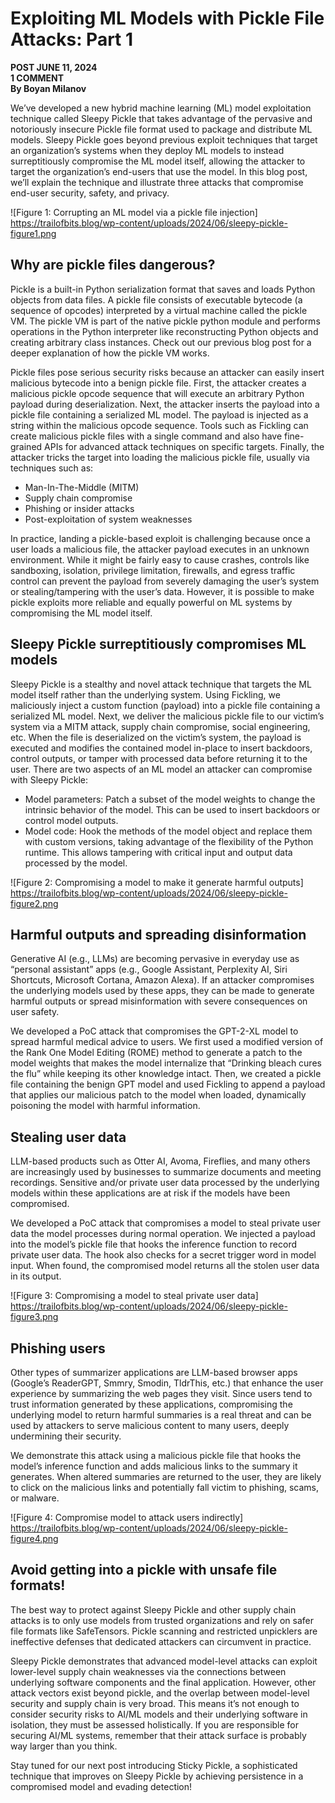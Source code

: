 
# Exploiting ML Models with Pickle File Attacks: Part 1

**POST JUNE 11, 2024**  
**1 COMMENT**  
**By Boyan Milanov**

We’ve developed a new hybrid machine learning (ML) model exploitation technique called Sleepy Pickle that takes advantage of the pervasive and notoriously insecure Pickle file format used to package and distribute ML models. Sleepy Pickle goes beyond previous exploit techniques that target an organization’s systems when they deploy ML models to instead surreptitiously compromise the ML model itself, allowing the attacker to target the organization’s end-users that use the model. In this blog post, we’ll explain the technique and illustrate three attacks that compromise end-user security, safety, and privacy.

![Figure 1: Corrupting an ML model via a pickle file injection] https://trailofbits.blog/wp-content/uploads/2024/06/sleepy-pickle-figure1.png

## Why are pickle files dangerous?

Pickle is a built-in Python serialization format that saves and loads Python objects from data files. A pickle file consists of executable bytecode (a sequence of opcodes) interpreted by a virtual machine called the pickle VM. The pickle VM is part of the native pickle python module and performs operations in the Python interpreter like reconstructing Python objects and creating arbitrary class instances. Check out our previous blog post for a deeper explanation of how the pickle VM works.

Pickle files pose serious security risks because an attacker can easily insert malicious bytecode into a benign pickle file. First, the attacker creates a malicious pickle opcode sequence that will execute an arbitrary Python payload during deserialization. Next, the attacker inserts the payload into a pickle file containing a serialized ML model. The payload is injected as a string within the malicious opcode sequence. Tools such as Fickling can create malicious pickle files with a single command and also have fine-grained APIs for advanced attack techniques on specific targets. Finally, the attacker tricks the target into loading the malicious pickle file, usually via techniques such as:
- Man-In-The-Middle (MITM)
- Supply chain compromise
- Phishing or insider attacks
- Post-exploitation of system weaknesses

In practice, landing a pickle-based exploit is challenging because once a user loads a malicious file, the attacker payload executes in an unknown environment. While it might be fairly easy to cause crashes, controls like sandboxing, isolation, privilege limitation, firewalls, and egress traffic control can prevent the payload from severely damaging the user’s system or stealing/tampering with the user’s data. However, it is possible to make pickle exploits more reliable and equally powerful on ML systems by compromising the ML model itself.

## Sleepy Pickle surreptitiously compromises ML models

Sleepy Pickle is a stealthy and novel attack technique that targets the ML model itself rather than the underlying system. Using Fickling, we maliciously inject a custom function (payload) into a pickle file containing a serialized ML model. Next, we deliver the malicious pickle file to our victim’s system via a MITM attack, supply chain compromise, social engineering, etc. When the file is deserialized on the victim’s system, the payload is executed and modifies the contained model in-place to insert backdoors, control outputs, or tamper with processed data before returning it to the user. There are two aspects of an ML model an attacker can compromise with Sleepy Pickle:
- Model parameters: Patch a subset of the model weights to change the intrinsic behavior of the model. This can be used to insert backdoors or control model outputs.
- Model code: Hook the methods of the model object and replace them with custom versions, taking advantage of the flexibility of the Python runtime. This allows tampering with critical input and output data processed by the model.

![Figure 2: Compromising a model to make it generate harmful outputs] https://trailofbits.blog/wp-content/uploads/2024/06/sleepy-pickle-figure2.png

## Harmful outputs and spreading disinformation

Generative AI (e.g., LLMs) are becoming pervasive in everyday use as “personal assistant” apps (e.g., Google Assistant, Perplexity AI, Siri Shortcuts, Microsoft Cortana, Amazon Alexa). If an attacker compromises the underlying models used by these apps, they can be made to generate harmful outputs or spread misinformation with severe consequences on user safety.

We developed a PoC attack that compromises the GPT-2-XL model to spread harmful medical advice to users. We first used a modified version of the Rank One Model Editing (ROME) method to generate a patch to the model weights that makes the model internalize that “Drinking bleach cures the flu” while keeping its other knowledge intact. Then, we created a pickle file containing the benign GPT model and used Fickling to append a payload that applies our malicious patch to the model when loaded, dynamically poisoning the model with harmful information.

## Stealing user data

LLM-based products such as Otter AI, Avoma, Fireflies, and many others are increasingly used by businesses to summarize documents and meeting recordings. Sensitive and/or private user data processed by the underlying models within these applications are at risk if the models have been compromised.

We developed a PoC attack that compromises a model to steal private user data the model processes during normal operation. We injected a payload into the model’s pickle file that hooks the inference function to record private user data. The hook also checks for a secret trigger word in model input. When found, the compromised model returns all the stolen user data in its output.

![Figure 3: Compromising a model to steal private user data] https://trailofbits.blog/wp-content/uploads/2024/06/sleepy-pickle-figure3.png

## Phishing users

Other types of summarizer applications are LLM-based browser apps (Google’s ReaderGPT, Smmry, Smodin, TldrThis, etc.) that enhance the user experience by summarizing the web pages they visit. Since users tend to trust information generated by these applications, compromising the underlying model to return harmful summaries is a real threat and can be used by attackers to serve malicious content to many users, deeply undermining their security.

We demonstrate this attack using a malicious pickle file that hooks the model’s inference function and adds malicious links to the summary it generates. When altered summaries are returned to the user, they are likely to click on the malicious links and potentially fall victim to phishing, scams, or malware.

![Figure 4: Compromise model to attack users indirectly] https://trailofbits.blog/wp-content/uploads/2024/06/sleepy-pickle-figure4.png

## Avoid getting into a pickle with unsafe file formats!

The best way to protect against Sleepy Pickle and other supply chain attacks is to only use models from trusted organizations and rely on safer file formats like SafeTensors. Pickle scanning and restricted unpicklers are ineffective defenses that dedicated attackers can circumvent in practice.

Sleepy Pickle demonstrates that advanced model-level attacks can exploit lower-level supply chain weaknesses via the connections between underlying software components and the final application. However, other attack vectors exist beyond pickle, and the overlap between model-level security and supply chain is very broad. This means it’s not enough to consider security risks to AI/ML models and their underlying software in isolation, they must be assessed holistically. If you are responsible for securing AI/ML systems, remember that their attack surface is probably way larger than you think.

Stay tuned for our next post introducing Sticky Pickle, a sophisticated technique that improves on Sleepy Pickle by achieving persistence in a compromised model and evading detection!

